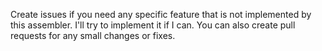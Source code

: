 Create issues if you need any specific feature that is not implemented by this assembler. I'll try to implement it if I can. You can also create pull requests for any small changes or fixes.
